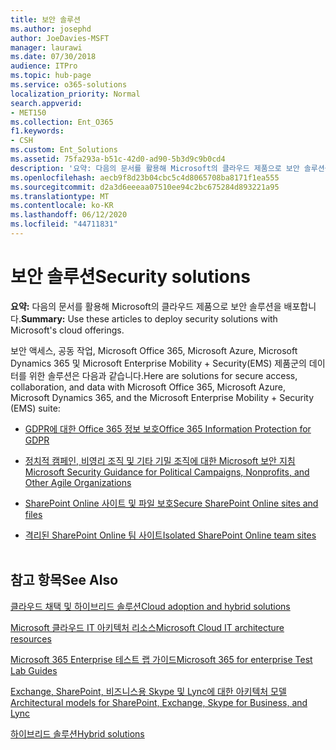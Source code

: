 ```yaml
---
title: 보안 솔루션
ms.author: josephd
author: JoeDavies-MSFT
manager: laurawi
ms.date: 07/30/2018
audience: ITPro
ms.topic: hub-page
ms.service: o365-solutions
localization_priority: Normal
search.appverid:
- MET150
ms.collection: Ent_O365
f1.keywords:
- CSH
ms.custom: Ent_Solutions
ms.assetid: 75fa293a-b51c-42d0-ad90-5b3d9c9b0cd4
description: '요약: 다음의 문서를 활용해 Microsoft의 클라우드 제품으로 보안 솔루션을 배포합니다.'
ms.openlocfilehash: aecb9f8d23b04cbc5c4d8065708ba8171f1ea555
ms.sourcegitcommit: d2a3d6eeeaa07510ee94c2bc675284d893221a95
ms.translationtype: MT
ms.contentlocale: ko-KR
ms.lasthandoff: 06/12/2020
ms.locfileid: "44711831"
---
```

# <a name="security-solutions"></a><span data-ttu-id="18b8b-103">보안 솔루션</span><span class="sxs-lookup"><span data-stu-id="18b8b-103">Security solutions</span></span>

 <span data-ttu-id="18b8b-104">**요약:** 다음의 문서를 활용해 Microsoft의 클라우드 제품으로 보안 솔루션을 배포합니다.</span><span class="sxs-lookup"><span data-stu-id="18b8b-104">**Summary:** Use these articles to deploy security solutions with Microsoft's cloud offerings.</span></span>
  
<span data-ttu-id="18b8b-105">보안 액세스, 공동 작업, Microsoft Office 365, Microsoft Azure, Microsoft Dynamics 365 및 Microsoft Enterprise Mobility + Security(EMS) 제품군의 데이터를 위한 솔루션은 다음과 같습니다.</span><span class="sxs-lookup"><span data-stu-id="18b8b-105">Here are solutions for secure access, collaboration, and data with Microsoft Office 365, Microsoft Azure, Microsoft Dynamics 365, and the Microsoft Enterprise Mobility + Security (EMS) suite:</span></span>

- [<span data-ttu-id="18b8b-106">GDPR에 대한 Office 365 정보 보호</span><span class="sxs-lookup"><span data-stu-id="18b8b-106">Office 365 Information Protection for GDPR</span></span>](office-365-information-protection-for-gdpr.md)
  
- [<span data-ttu-id="18b8b-107">정치적 캠페인, 비영리 조직 및 기타 기밀 조직에 대한 Microsoft 보안 지침</span><span class="sxs-lookup"><span data-stu-id="18b8b-107">Microsoft Security Guidance for Political Campaigns, Nonprofits, and Other Agile Organizations</span></span>](microsoft-security-guidance-for-political-campaigns-nonprofits-and-other-agile-o.md)
    
- [<span data-ttu-id="18b8b-108">SharePoint Online 사이트 및 파일 보호</span><span class="sxs-lookup"><span data-stu-id="18b8b-108">Secure SharePoint Online sites and files</span></span>](secure-sharepoint-online-sites-and-files.md)
    
- [<span data-ttu-id="18b8b-109">격리된 SharePoint Online 팀 사이트</span><span class="sxs-lookup"><span data-stu-id="18b8b-109">Isolated SharePoint Online team sites</span></span>](isolated-sharepoint-online-team-sites.md)
<br/><br/>
    
## <a name="see-also"></a><span data-ttu-id="18b8b-110">참고 항목</span><span class="sxs-lookup"><span data-stu-id="18b8b-110">See Also</span></span>

[<span data-ttu-id="18b8b-111">클라우드 채택 및 하이브리드 솔루션</span><span class="sxs-lookup"><span data-stu-id="18b8b-111">Cloud adoption and hybrid solutions</span></span>](cloud-adoption-and-hybrid-solutions.yml)
  
[<span data-ttu-id="18b8b-112">Microsoft 클라우드 IT 아키텍처 리소스</span><span class="sxs-lookup"><span data-stu-id="18b8b-112">Microsoft Cloud IT architecture resources</span></span>](microsoft-cloud-it-architecture-resources.md)
  
[<span data-ttu-id="18b8b-113">Microsoft 365 Enterprise 테스트 랩 가이드</span><span class="sxs-lookup"><span data-stu-id="18b8b-113">Microsoft 365 for enterprise Test Lab Guides</span></span>](https://docs.microsoft.com/microsoft-365/enterprise/m365-enterprise-test-lab-guides)
  
[<span data-ttu-id="18b8b-114">Exchange, SharePoint, 비즈니스용 Skype 및 Lync에 대한 아키텍처 모델</span><span class="sxs-lookup"><span data-stu-id="18b8b-114">Architectural models for SharePoint, Exchange, Skype for Business, and Lync</span></span>](architectural-models-for-sharepoint-exchange-skype-for-business-and-lync.md)
  
[<span data-ttu-id="18b8b-115">하이브리드 솔루션</span><span class="sxs-lookup"><span data-stu-id="18b8b-115">Hybrid solutions</span></span>](hybrid-solutions.md)


